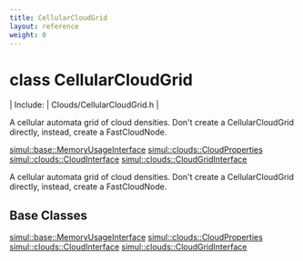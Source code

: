 ```yaml
---
title: CellularCloudGrid
layout: reference
weight: 0
---
```

class CellularCloudGrid
===

| Include: | Clouds/CellularCloudGrid.h |

A cellular automata grid of cloud densities.
Don't create a CellularCloudGrid directly, instead, create a FastCloudNode.
  

[simul::base::MemoryUsageInterface](../base/memoryusageinterface)
[simul::clouds::CloudProperties](cloudproperties)
[simul::clouds::CloudInterface](cloudinterface)
[simul::clouds::CloudGridInterface](cloudgridinterface)


A cellular automata grid of cloud densities.
Don't create a CellularCloudGrid directly, instead, create a FastCloudNode.
  


Base Classes
---
[simul::base::MemoryUsageInterface](../base/memoryusageinterface)
[simul::clouds::CloudProperties](cloudproperties)
[simul::clouds::CloudInterface](cloudinterface)
[simul::clouds::CloudGridInterface](cloudgridinterface)
